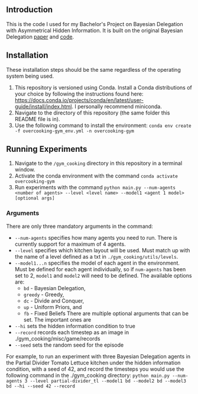 ## Introduction
This is the code I used for my Bachelor's Project on Bayesian Delegation with Asymmetrical Hidden Information. It is built on the original Bayesian Delegation [paper](https://onlinelibrary.wiley.com/doi/full/10.1111/tops.12525) and [code](https://github.com/rosewang2008/gym-cooking).

## Installation
These installation steps should be the same regardless of the operating system being used. 
1. This repository is versioned using Conda. Install a Conda distributions of your choice by following the instructions found here: https://docs.conda.io/projects/conda/en/latest/user-guide/install/index.html. I personally recommend miniconda. 
2. Navigate to the directory of this repository (the same folder this README file is in).
3. Use the following command to install the environment: `conda env create -f overcooking-gym_env.yml -n overcooking-gym`

## Running Experiments
1. Navigate to the `/gym_cooking` directory in this repository in a terminal window.
2. Activate the conda environment with the command `conda activate overcooking-gym`
3. Run experiments with the command `python main.py --num-agents <number of agents> --level <level name> --model1 <agent 1 model> [optional args]`
### Arguments
There are only three mandatory arguments in the command:
- `--num-agents` specifies how many agents you need to run. There is currently support for a maximum of 4 agents. 
- `--level` specifies which kitchen layout will be used. Must match up with the name of a level defined as a txt in `./gym_cooking/utils/levels`. 
- `--model1...n` specifies the model of each agent in the environment. Must be defined for each agent individually, so if `num-agents` has been set to 2, `model1` and `model2` will need to be defined. The available options are:
	- `bd` - Bayesian Delegation,
	- `greedy` - Greedy,
	- `dc` - Divide and Conquer,
	- `up` - Uniform Priors, and
	- `fb` - Fixed Beliefs
There are multiple optional arguments that can be set. The important ones are
- `--hi` sets the hidden information condition to true
- `--record` records each timestep as an image in ./gym_cooking/misc/game/records
- `--seed` sets the random seed for the episode

For example, to run an experiment with three Bayesian Delegation agents in the Partial Divider Tomato Lettuce kitchen under the hidden information condition, with a seed of 42, and record the timesteps you would use the following command in the ./gym_cooking directory:
`python main.py --num-agents 3 --level partial-divider_tl --model1 bd --model2 bd --model3 bd --hi --seed 42 --record`
